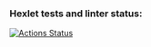 ### Hexlet tests and linter status:
[![Actions Status](https://github.com/Deepsick/java-project-lvl1/workflows/hexlet-check/badge.svg)](https://github.com/Deepsick/java-project-lvl1/actions)